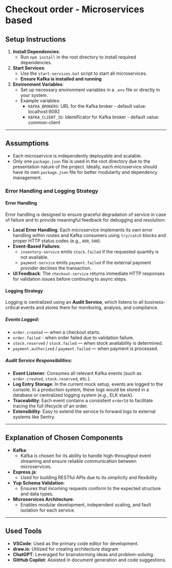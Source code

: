 # Checkout order - Microservices based

## Setup Instructions
1. **Install Dependencies**:
   - Run `npm install` in the root directory to install required dependencies.
2. **Start Services**:
   - Use the `start-services.bat` script to start all microservices.
   - **Ensure Kafka is installed and running**
3. **Environment Variables**:
   - Set up necessary environment variables in a `.env` file or directly in your system.
   - Example variables:
     - `KAFKA_BROKERS`: URL for the Kafka broker - default value: localhost:9092
     - `KAFKA_CLIENT_ID`: Identificator for Kafka broker - default value: common-client

---

## Assumptions

- Each microservice is independently deployable and scalable.
- Only one `package.json` file is used in the root directory due to the presentation nature of the project. Ideally, each microservice should have its own `package.json` file for better modularity and dependency management.
### Error Handling and Logging Strategy

#### Error Handling

Error handling is designed to ensure graceful degradation of service in case of failure and to provide meaningful feedback for debugging and resolution:

- **Local Error Handling**: Each microservice implements its own error handling within routes and Kafka consumers using `try/catch` blocks and proper HTTP status codes (e.g., `400`, `500`).
- **Event-Based Failures**:
  - `inventory-service` emits `stock.failed` if the requested quantity is not available.
  - `payment-service` emits `payment.failed` if the external payment provider declines the transaction.
- **UI Feedback**: The `checkout-service` returns immediate HTTP responses for validation issues before continuing to async steps.


#### Logging Strategy
Logging is centralized using an **Audit Service**, which listens to all business-critical events and stores them for monitoring, analysis, and compliance.
##### Events Logged:
- `order.created` — when a checkout starts.
- `order.failed` - when order failed due to validation failure.
- `stock.reserved` / `stock.failed` — when stock availability is determined.
- `payment.authorized` / `payment.failed` — when payment is processed.
##### Audit Service Responsibilities:

- **Event Listener**: Consumes all relevant Kafka events (such as `order.created`, `stock.reserved`, etc.).
- **Log Entry Storage**: In the current mock setup, events are logged to the console. In a production system, these logs would be stored in a database or centralized logging system (e.g., ELK stack).
- **Traceability**: Each event contains a consistent `orderId` to facilitate tracing the full lifecycle of an order.
- **Extensibility**: Easy to extend the service to forward logs to external systems like Sentry.
---

## Explanation of Chosen Components
- **Kafka**:
  - Kafka is chosen for its ability to handle high-throughput event streaming and ensure reliable communication between microservices.
- **Express.js**:
  - Used for building RESTful APIs due to its simplicity and flexibility.
- **Yup Schema Validation**:
  - Ensures that incoming requests conform to the expected structure and data types.
- **Microservices Architecture**:
  - Enables modular development, independent scaling, and fault isolation for each service.

---

## Used Tools

- **VSCode**: Used as the primary code editor for development.
- **draw.io**: Utilized for creating architecture diagram
- **ChatGPT**: Leveraged for brainstorming ideas and problem-solving.
- **GitHub Copilot**: Assisted in document generation and code suggestions.
